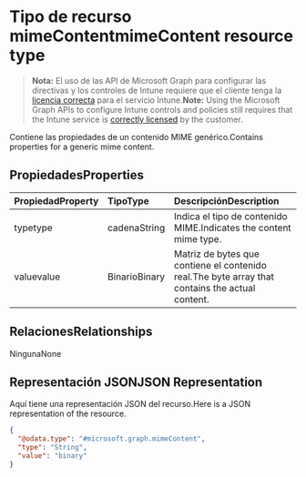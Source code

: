 # <a name="mimecontent-resource-type"></a><span data-ttu-id="ba7fe-101">Tipo de recurso mimeContent</span><span class="sxs-lookup"><span data-stu-id="ba7fe-101">mimeContent resource type</span></span>

> <span data-ttu-id="ba7fe-102">**Nota:** El uso de las API de Microsoft Graph para configurar las directivas y los controles de Intune requiere que el cliente tenga la [licencia correcta](https://go.microsoft.com/fwlink/?linkid=839381) para el servicio Intune.</span><span class="sxs-lookup"><span data-stu-id="ba7fe-102">**Note:** Using the Microsoft Graph APIs to configure Intune controls and policies still requires that the Intune service is [correctly licensed](https://go.microsoft.com/fwlink/?linkid=839381) by the customer.</span></span>

<span data-ttu-id="ba7fe-103">Contiene las propiedades de un contenido MIME genérico.</span><span class="sxs-lookup"><span data-stu-id="ba7fe-103">Contains properties for a generic mime content.</span></span>
## <a name="properties"></a><span data-ttu-id="ba7fe-104">Propiedades</span><span class="sxs-lookup"><span data-stu-id="ba7fe-104">Properties</span></span>
|<span data-ttu-id="ba7fe-105">Propiedad</span><span class="sxs-lookup"><span data-stu-id="ba7fe-105">Property</span></span>|<span data-ttu-id="ba7fe-106">Tipo</span><span class="sxs-lookup"><span data-stu-id="ba7fe-106">Type</span></span>|<span data-ttu-id="ba7fe-107">Descripción</span><span class="sxs-lookup"><span data-stu-id="ba7fe-107">Description</span></span>|
|:---|:---|:---|
|<span data-ttu-id="ba7fe-108">type</span><span class="sxs-lookup"><span data-stu-id="ba7fe-108">type</span></span>|<span data-ttu-id="ba7fe-109">cadena</span><span class="sxs-lookup"><span data-stu-id="ba7fe-109">String</span></span>|<span data-ttu-id="ba7fe-110">Indica el tipo de contenido MIME.</span><span class="sxs-lookup"><span data-stu-id="ba7fe-110">Indicates the content mime type.</span></span>|
|<span data-ttu-id="ba7fe-111">value</span><span class="sxs-lookup"><span data-stu-id="ba7fe-111">value</span></span>|<span data-ttu-id="ba7fe-112">Binario</span><span class="sxs-lookup"><span data-stu-id="ba7fe-112">Binary</span></span>|<span data-ttu-id="ba7fe-113">Matriz de bytes que contiene el contenido real.</span><span class="sxs-lookup"><span data-stu-id="ba7fe-113">The byte array that contains the actual content.</span></span>|

## <a name="relationships"></a><span data-ttu-id="ba7fe-114">Relaciones</span><span class="sxs-lookup"><span data-stu-id="ba7fe-114">Relationships</span></span>
<span data-ttu-id="ba7fe-115">Ninguna</span><span class="sxs-lookup"><span data-stu-id="ba7fe-115">None</span></span>
## <a name="json-representation"></a><span data-ttu-id="ba7fe-116">Representación JSON</span><span class="sxs-lookup"><span data-stu-id="ba7fe-116">JSON Representation</span></span>
<span data-ttu-id="ba7fe-117">Aquí tiene una representación JSON del recurso.</span><span class="sxs-lookup"><span data-stu-id="ba7fe-117">Here is a JSON representation of the resource.</span></span>
<!-- {
  "blockType": "resource",
  "keyProperty": "id",
  "@odata.type": "microsoft.graph.mimeContent"
}
-->
``` json
{
  "@odata.type": "#microsoft.graph.mimeContent",
  "type": "String",
  "value": "binary"
}
```



